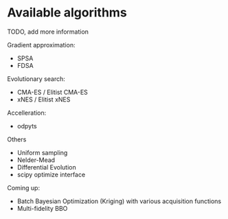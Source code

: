 # Available algorithms

TODO, add more information

Gradient approximation:
- SPSA
- FDSA

Evolutionary search:
- CMA-ES / Elitist CMA-ES
- xNES / Elitist xNES

Accelleration:
- odpyts

Others
- Uniform sampling
- Nelder-Mead
- Differential Evolution
- scipy optimize interface

Coming up:
- Batch Bayesian Optimization (Kriging) with various acquisition functions
- Multi-fidelity BBO
